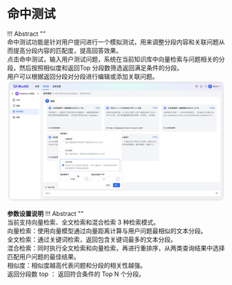# 命中测试
!!! Abstract ""  
    命中测试功能是针对用户提问进行一个模拟测试，用来调整分段内容和关联问题从而提高分段内容的匹配度，提高回答效果。    
    点击命中测试，输入用户测试问题，系统在当前知识库中向量检索与问题相关的分段，然后按照相似度和返回Top 分段数筛选返回满足条件的分段。      
    用户可以根据返回分段对分段进行编辑或添加关联问题。
![命中测试](../../img/dataset/hittesting.png)

**参数设置说明**
!!! Abstract ""  
    当前支持向量检索、全文检索和混合检索 3 种检索模式。      
    向量检索：使用向量模型通过向量距离计算与用户问题最相似的文本分段。     
    全文检索：通过关键词检索，返回包含关键词最多的文本分段。    
    混合检索：同时执行全文检索和向量检索，再进行重排序，从两类查询结果中选择匹配用户问题的最佳结果。    
    相似度：相似度越高代表问题和分段的相关性越强。    
    返回分段数 top ： 返回符合条件的 Top N 个分段。    





